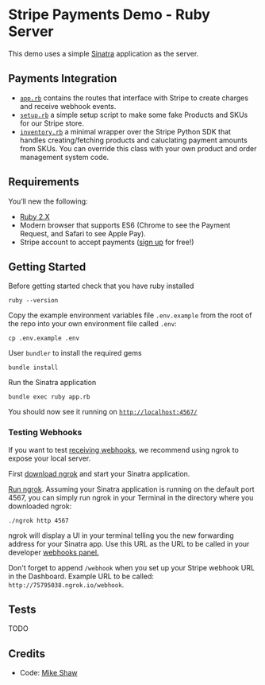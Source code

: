 # Stripe Payments Demo - Ruby Server

This demo uses a simple [Sinatra](http://sinatrarb.com/) application as the server.

## Payments Integration

- [`app.rb`](app.rb) contains the routes that interface with Stripe to create charges and receive webhook events.
- [`setup.rb`](setup.rb) a simple setup script to make some fake Products and SKUs for our Stripe store.
- [`inventory.rb`](inventory.rb) a minimal wrapper over the Stripe Python SDK that handles creating/fetching products and caluclating payment amounts from SKUs. You can override this class with your own product and order management system code.

## Requirements

You’ll new the following:

- [Ruby 2.X](https://www.ruby-lang.org/en/downloads/)
- Modern browser that supports ES6 (Chrome to see the Payment Request, and Safari to see Apple Pay).
- Stripe account to accept payments ([sign up](https://dashboard.stripe.com/register) for free!)

## Getting Started

Before getting started check that you have ruby installed

```
ruby --version
```

Copy the example environment variables file `.env.example` from the root of the repo into your own environment file called `.env`:

```
cp .env.example .env
```

User `bundler` to install the required gems

```
bundle install
```

Run the Sinatra application

```
bundle exec ruby app.rb
```

You should now see it running on [`http://localhost:4567/`](http://localhost:4567/)

### Testing Webhooks

If you want to test [receiving webhooks](https://stripe.com/docs/webhooks), we recommend using ngrok to expose your local server.

First [download ngrok](https://ngrok.com) and start your Sinatra application.

[Run ngrok](https://ngrok.com/docs). Assuming your Sinatra application is running on the default port 4567, you can simply run ngrok in your Terminal in the directory where you downloaded ngrok:

```
./ngrok http 4567
```

ngrok will display a UI in your terminal telling you the new forwarding address for your Sinatra app. Use this URL as the URL to be called in your developer [webhooks panel.](https://dashboard.stripe.com/account/webhooks)

Don't forget to append `/webhook` when you set up your Stripe webhook URL in the Dashboard. Example URL to be called: `http://75795038.ngrok.io/webhook`.

## Tests

TODO

## Credits
- Code: [Mike Shaw](https://www.linkedin.com/in/mandshaw/)